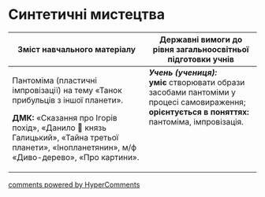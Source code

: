 <div id="hypercomments_widget" class="js-hypercomments-widget invisible"></div>

Синтетичні мистецтва
=============================================

<table>
<thead>
  <tr>
    <th width="55%" align="center">Зміст навчального матеріалу</th>
    <th width="45%" align="center">Державні вимоги до рівня загальноосвітньої підготовки учнів</th>
  </tr>
</thead>
<tbody>
  <tr>
    <td width="55%" style="vertical-align:top !important;">
<p>Пантоміма (пластичні імпровізації) на тему «Танок прибульців з іншої  планети».  
<p><b>ДМК:</b> «Сказання про Ігорів похід», «Данило  князь Галицький», «Тайна третьої планети», «Інопланетянин», м/ф «Диво-дерево», «Про картини».</p>
	</td>
<td width="45%" style="vertical-align:top !important;"><b><i>Учень (учениця):</i></b><br>
<b>уміє</b> створювати образи засобами пантоміми у процесі самовираження;<br>
<b>орієнтується в поняттях:</b> пантоміма, імпровізація.<br>
</td>
	</tr>
</tbody>
</table>

<div class="js-hypercomments-container">
<a href="http://hypercomments.com" class="hc-link" title="comments widget">comments powered by HyperComments</a>
</div>